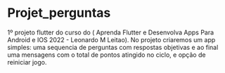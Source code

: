 # Projet_perguntas
1º projeto flutter do curso do ( Aprenda Flutter e Desenvolva Apps Para Android e IOS 2022 - Leonardo M Leitao). No projeto criaremos um app simples: uma sequencia de perguntas com respostas objetivas e ao final uma mensagens com o total de pontos atingido no ciclo, e opção de reiniciar jogo. 
